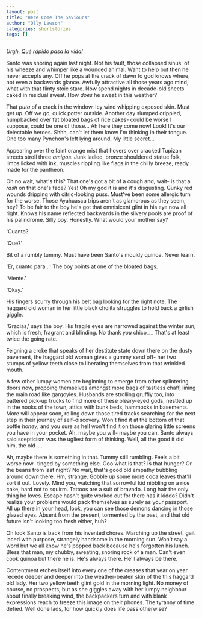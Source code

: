 ```yaml
---
layout: post
title: "Here Come The Saviours"
author: "Olly Lawson"
categories: shortstories
tags: []
---
```



_Urgh. Qué rápido pasa la vida!_

Santo was snoring again last night. Not his fault, those collapsed sinus&#39; of his wheeze and whimper like a wounded animal. Want to help but then he never accepts any. Off he pops at the crack of dawn to god knows where, not even a backwards glance. Awfully attractive all those years ago mind, what with that flinty stoic stare. Now spend nights in decade-old sheets caked in residual sweat. How _does_ he sweat in this weather?

That _puta_ of a crack in the window. Icy wind whipping exposed skin. Must get up. Off we go, quick potter outside. Another day slumped crippled, humpbacked over fat bloated bags of rice cakes- could be worse I suppose, could be one of those… Ah here they come now! Look! It&#39;s our delectable heroes. Shhh, can&#39;t let them know I&#39;m thinking in their tongue. One too many Pynchon&#39;s left lying around. My little secret…

 Appearing over the faint orange mist that hovers over cracked Tupizan streets stroll three _amigos_. Junk ladled, bronze shouldered statue folk, limbs licked with ink, muscles rippling like flags in the chilly breeze, ready made for the pantheon.

 Oh no wait, what&#39;s this? That one&#39;s got a bit of a cough and, wait- is that a _rash_ on that one&#39;s face? Yes! Oh my god it is and it&#39;s disgusting. Gunky red wounds dripping with citric-looking puss. Must&#39;ve been some allergic turn for the worse. Those Ayahuasca trips aren&#39;t as glamorous as they seem, hey? To be fair to the boy he&#39;s got that omnisicent glint in his eye now all right. Knows his name reflected backwards in the silvery pools are proof of his palindrome. Silly boy. Honestly. What would your mother say?

 &#39;Cuanto?&#39;

 &#39;Que?&#39;

 Bit of a rumbly tummy. Must have been Santo&#39;s mouldy quinoa. Never learn.

 &#39;Er, cuanto para…&#39; The boy points at one of the bloated bags.

 &#39;Viente.&#39;

 &#39;Okay.&#39;

 His fingers scurry through his belt bag looking for the right note. The haggard old woman in her little black cholita struggles to hold back a girlish giggle.

 &#39;Gracias,&#39; says the boy. His fragile eyes are narrowed against the winter sun, which is fresh, fragrant and blinding. No thank _you_ chico_._ That&#39;s at least twice the going rate.

Feigning a croke that speaks of her destitute state down there on the dusty pavement, the haggard old woman gives a gummy send off- her two stumps of yellow teeth close to liberating themselves from that wrinkled mouth.

A few other lumpy women are beginning to emerge from other splintering doors now, propping themselves amongst more bags of tastless chaff, lining the main road like gargoyles. Husbands are strolling gruffly too, into battered pick-up trucks to find more of these bleary-eyed gods, nestled up in the nooks of the town, attics with bunk beds, hammocks in basements. More will appear soon, rolling down those tired tracks searching for the next step in their journey of self-discovery. Won&#39;t find it at the bottom of that bottle _honey_, and you sure as hell won&#39;t find it on those glaring little screens you have in your pocket. Ah, maybe you will- maybe you can. Santo always said scepticism was the ugliest form of thinking. Well, all the good it did him, the old-…

Ah, maybe there is something in that. Tummy still rumbling. Feels a bit worse now- tinged by something else. Ooo what is that? Is that hunger? Or the beans from last night? No wait, that&#39;s good old empathy bubbling around down there. Hm, strange. Gobble up some more coca leaves that&#39;ll sort it out. Lovely. Mind you, watching that sorrowful kid nibbling on a rice cake, hard not to squirm. Tattoos are a suit of bravado. Long hair the only thing he loves. Escape hasn&#39;t quite worked out for there has it kiddo? Didn&#39;t realize your problems would pack themselves as surely as your passport. All up there in your head, look, you can see those demons dancing in those glazed eyes. Absent from the present, tormented by the past, and that old future isn&#39;t looking too fresh either, huh?

Oh look Santo is back from his invented chores. Marching up the street, gait laced with purpose, strangely handsome in the morning sun. Won&#39;t say a word but we all know he&#39;s popped back because he&#39;s forgotten his lunch. Bless that man, my chubby, sweating, snoring rock of a man. Can&#39;t even cook quinoa but there he is. He&#39;s always there. He&#39;ll always be there.

Contentment etches itself into every one of the creases that year on year recede deeper and deeper into the weather-beaten skin of the this haggard old lady. Her two yellow teeth glint gold in the morning light. No money of course, no prospects, but as she giggles away with her lumpy neighbour about finally breaking wind, the backpackers turn and with blank expressions reach to freeze this image on their phones. The tyranny of time defied. Well done lads, for how quickly does life pass otherwise?
